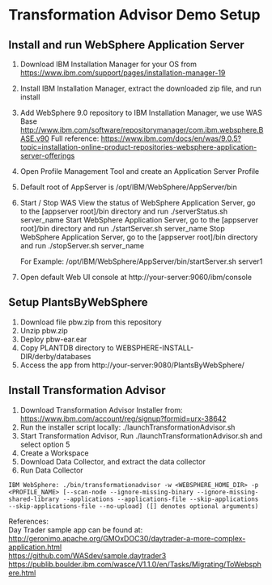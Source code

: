 # Transformation Advisor Demo Setup
  
  
  
## Install and run WebSphere Application Server

  1. Download IBM Installation Manager for your OS from https://www.ibm.com/support/pages/installation-manager-19
  2. Install IBM Installation Manager, extract the downloaded zip file, and run install
  3. Add WebSphere 9.0 repository to IBM Installation Manager, we use WAS Base http://www.ibm.com/software/repositorymanager/com.ibm.websphere.BASE.v90
     Full reference: https://www.ibm.com/docs/en/was/9.0.5?topic=installation-online-product-repositories-websphere-application-server-offerings
  4. Open Profile Management Tool and create an Application Server Profile
  5. Default root of AppServer is /opt/IBM/WebSphere/AppServer/bin
  6. Start / Stop WAS
     View the status of WebSphere Application Server, go to the [appserver root]/bin directory and run ./serverStatus.sh server_name
     Start WebSphere Application Server, go to the [appserver root]/bin directory and run ./startServer.sh server_name
     Stop WebSphere Application Server, go to the [appserver root]/bin directory and run ./stopServer.sh server_name
     
     For Example: /opt/IBM/WebSphere/AppServer/bin/startServer.sh server1
     
  6. Open default Web UI console at http://your-server:9060/ibm/console

## Setup PlantsByWebSphere
  
  1. Download file pbw.zip from this repository
  2. Unzip pbw.zip
  3. Deploy pbw-ear.ear
  4. Copy PLANTDB directory to WEBSPHERE-INSTALL-DIR/derby/databases
  5. Access the app from http://your-server:9080/PlantsByWebSphere/

## Install Transformation Advisor
  
  1. Download Transformation Advisor Installer from: https://www.ibm.com/account/reg/signup?formid=urx-38642
  2. Run the installer script locally: ./launchTransformationAdvisor.sh
  3. Start Transformation Advisor, Run ./launchTransformationAdvisor.sh and select option 5
  4. Create a Workspace
  5. Download Data Collector, and extract the data collector
  6. Run Data Collector
```
IBM WebSphere: ./bin/transformationadvisor -w <WEBSPHERE_HOME_DIR> -p <PROFILE_NAME> [--scan-node --ignore-missing-binary --ignore-missing-shared-library --applications --applications-file --skip-applications --skip-applications-file --no-upload] ([] denotes optional arguments)
```


  References:  
  Day Trader sample app can be found at:  
  http://geronimo.apache.org/GMOxDOC30/daytrader-a-more-complex-application.html  
  https://github.com/WASdev/sample.daytrader3  
  https://publib.boulder.ibm.com/wasce/V1.1.0/en/Tasks/Migrating/ToWebsphere.html  

